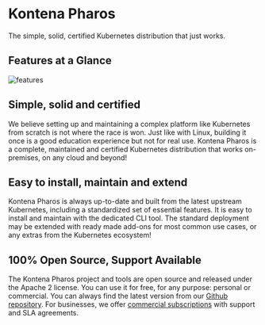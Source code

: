 # Kontena Pharos

The simple, solid, certified Kubernetes distribution that just works.

## Features at a Glance

![features](https://pharos.sh/images/pharos-features.svg)

## Simple, solid and certified

We believe setting up and maintaining a complex platform like Kubernetes from scratch is not where the race is won. Just like with Linux, building it once is a good education experience but not for real use. Kontena Pharos is a complete, maintained and certified Kubernetes distribution that works on-premises, on any cloud and beyond!

## Easy to install, maintain and extend

Kontena Pharos is always up-to-date and built from the latest upstream Kubernetes, including a standardized set of essential features. It is easy to install and maintain with the dedicated CLI tool. The standard deployment may be extended with ready made add-ons for most common use cases, or any extras from the Kubernetes ecosystem!

## 100% Open Source, Support Available

The Kontena Pharos project and tools are open source and released under the Apache 2 license. You can use it for free, for any purpose: personal or commercial. You can always find the latest version from our [Github repository](https://github.com/kontena/pharos-cluster). For businesses, we offer [commercial subscriptions](https://pharos.sh/#pricing) with support and SLA agreements.